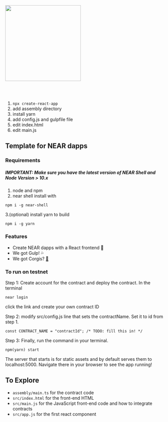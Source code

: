 <br />
<br />

<p>
<img src="https://nearprotocol.com/wp-content/themes/near-19/assets/img/logo.svg?t=1553011311" width="240">
</p>

<br />
<br />

1. `npx create-react-app`
2. add assembly directory
3. install yarn 
4. add config.js and gulpfile file
5. edit index.html
6. edit main.js

## Template for NEAR dapps
### Requirements
##### IMPORTANT: Make sure you have the latest version of NEAR Shell and Node Version > 10.x 
1. node and npm
2. near shell
install with 
```
npm i -g near-shell
```
3.(optional) install yarn to build
```
npm i -g yarn
```

### Features
* Create NEAR dapps with a React frontend 🐲
* We got Gulp! 💦
* We got Corgis? [🐶](https://corgis.nearprotocol.com) 

### To run on testnet
Step 1: Create account for the contract and deploy the contract.
In the terminal
```
near login
```
click the link and create your own contract ID

Step 2:
modify src/config.js line that sets the contractName. Set it to id from step 1.
```
const CONTRACT_NAME = "contractId"; /* TODO: fill this in! */
```

Step 3:
Finally, run the command in your terminal.
```
npm(yarn) start
```
The server that starts is for static assets and by default serves them to localhost:5000. Navigate there in your browser to see the app running!

## To Explore

- `assembly/main.ts` for the contract code
- `src/index.html` for the front-end HTML
- `src/main.js` for the JavaScript front-end code and how to integrate contracts
- `src/app.js` for the first react component
